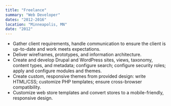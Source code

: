 ```yaml
---
title: "Freelance"
summary: "Web Developer"
dates: "2012-2016"
location: "Minneapolis, MN"
date: "2012"
---
```

- Gather client requirements, handle communication to ensure the
client is up-to-date and work meets expectations.
- Deliver wireframes, prototypes, and information architecture.
- Create and develop Drupal and WordPress sites, views,
taxonomy, content types, and metadata; configure search;
configure security roles; apply and configure modules and
themes.
- Create custom, responsive themes from provided design: write
HTML/CSS; customize PHP templates; ensure cross-browser
compatibility.
- Customize web store templates and convert stores to a mobile-friendly, responsive design.